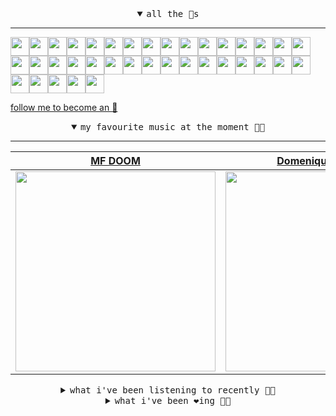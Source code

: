 <details open>

<summary align="center"><samp>all the 🥚s</samp></summary>
<hr />

<a href="https://github.com/weaverfish111"><img src="https://avatars.githubusercontent.com/u/78041472?s=90&u=9f18a50bb0dc425de6b40c1dbd85d603a6b7857f&v=4" width="30" height="30" /><a href="https://github.com/Kampotboy"><img src="https://avatars.githubusercontent.com/u/111836496?s=90&u=efa2538d18aff5c0db3561992d5493532eed45b5&v=4" width="30" height="30" /><a href="https://github.com/ozzfonnf95"><img src="https://avatars.githubusercontent.com/u/108581837?s=90&u=1066b974b8e6570876f8ee0c65389c64556184f4&v=4" width="30" height="30" /><a href="https://github.com/MosFazli"><img src="https://avatars.githubusercontent.com/u/69136464?s=90&u=218e0e49850be557c135d3dea7f352b950c458fc&v=4" width="30" height="30" /><a href="https://github.com/romanofficial"><img src="https://avatars.githubusercontent.com/u/47697490?s=90&u=e04ea0910507ab1b63fb84fdd11ec9fd82c90cd4&v=4" width="30" height="30" /><a href="https://github.com/cumsoft"><img src="https://avatars.githubusercontent.com/u/97250816?s=90&u=546b6a0df55e674136a39e38fecbb3e21cf53c63&v=4" width="30" height="30" /><a href="https://github.com/gkartalis"><img src="https://avatars.githubusercontent.com/u/21178754?s=90&u=52429c6fb9b08ffd99077d6289fbc8a76ae32260&v=4" width="30" height="30" /><a href="https://github.com/kenjinote"><img src="https://avatars.githubusercontent.com/u/2605401?s=90&u=eedb455e76cb25f023a3626808cd572b7df70ef7&v=4" width="30" height="30" /><a href="https://github.com/Sings168"><img src="https://avatars.githubusercontent.com/u/102612762?s=90&u=1a80803741f4f7c66a1207d24077068f9c262965&v=4" width="30" height="30" /><a href="https://github.com/vivekweb2013"><img src="https://avatars.githubusercontent.com/u/7036736?s=90&v=4" width="30" height="30" /><a href="https://github.com/AYIDouble"><img src="https://avatars.githubusercontent.com/u/18186995?s=90&u=df76a1e052eacb842cebde8f6c865c84a3e6d03b&v=4" width="30" height="30" /><a href="https://github.com/mlpao500"><img src="https://avatars.githubusercontent.com/u/95065745?s=90&v=4" width="30" height="30" /><a href="https://github.com/gabrielferrazduque"><img src="https://avatars.githubusercontent.com/u/83476335?s=90&u=4e408a9505f64e80da5f4a8f935c147c3e208309&v=4" width="30" height="30" /><a href="https://github.com/decobeto"><img src="https://avatars.githubusercontent.com/u/32197501?s=90&u=dbba898a88910e1169d8fad301755f16a1834a9b&v=4" width="30" height="30" /><a href="https://github.com/franciane-lark"><img src="https://avatars.githubusercontent.com/u/66569250?s=90&u=c8f2a252ea4f8ffe458ea5edd818c62e09635803&v=4" width="30" height="30" /><a href="https://github.com/kettanaito"><img src="https://avatars.githubusercontent.com/u/14984911?s=90&u=576319ea29cb7292100dd6e117eee6013fa0d05a&v=4" width="30" height="30" /><a href="https://github.com/0000marcell"><img src="https://avatars.githubusercontent.com/u/4584144?s=90&u=fbe23e42bf8509c207e2bc80e31cff8d808f4d6e&v=4" width="30" height="30" /><a href="https://github.com/luiznasciment0"><img src="https://avatars.githubusercontent.com/u/55008532?s=90&u=871e49a7a4a33e3f5933dee5ac83eaf3ece1ec45&v=4" width="30" height="30" /><a href="https://github.com/sibelius"><img src="https://avatars.githubusercontent.com/u/2005841?s=90&u=cab8024eb61323090e1551c73c784b408b2d66b1&v=4" width="30" height="30" /><a href="https://github.com/TSalazargr"><img src="https://avatars.githubusercontent.com/u/16808436?s=90&u=422b601dfbc600223725ecc9af1bec7b1dfee4f2&v=4" width="30" height="30" /><a href="https://github.com/bcomnes"><img src="https://avatars.githubusercontent.com/u/166301?s=90&v=4" width="30" height="30" /><a href="https://github.com/jlsjefferson"><img src="https://avatars.githubusercontent.com/u/53836950?s=90&u=619408c9778ffd2899673fdf3ba59f20b82bf470&v=4" width="30" height="30" /><a href="https://github.com/ilovedesert001"><img src="https://avatars.githubusercontent.com/u/15065396?s=90&u=c94e48f141daf951fb6eb0e4a62c0ba9ec1a5201&v=4" width="30" height="30" /><a href="https://github.com/mayconmesquita"><img src="https://avatars.githubusercontent.com/u/46308804?s=90&u=e06ac123e121b53d7eafc9199fb2a70422052fe0&v=4" width="30" height="30" /><a href="https://github.com/lucasvocos"><img src="https://avatars.githubusercontent.com/u/5739627?s=90&u=d8fcc855b2a2f046d450144a0231b0b59bae3610&v=4" width="30" height="30" /><a href="https://github.com/mikedemarais"><img src="https://avatars.githubusercontent.com/u/1325144?s=90&u=7b32dcd04811261405f2ed35d933b1484558758d&v=4" width="30" height="30" /><a href="https://github.com/davidjerleke"><img src="https://avatars.githubusercontent.com/u/11529148?s=90&u=94446866c576d620cbd33e62834c480091fedcf0&v=4" width="30" height="30" /><a href="https://github.com/jollykingd3d8"><img src="https://avatars.githubusercontent.com/u/51726854?s=90&v=4" width="30" height="30" /><a href="https://github.com/lostpebble"><img src="https://avatars.githubusercontent.com/u/1508863?s=90&u=4ada478500c2c9112fe8e3b0b8240a454403aebc&v=4" width="30" height="30" /><a href="https://github.com/karacas"><img src="https://avatars.githubusercontent.com/u/1050937?s=90&u=071508e38cfd5787e5bf00db188c73033908ad8c&v=4" width="30" height="30" /><a href="https://github.com/eheddema"><img src="https://avatars.githubusercontent.com/u/808567?s=90&u=225eb2910c3dcd13c6bc86dcaaa14780323110db&v=4" width="30" height="30" /><a href="https://github.com/kelmer44"><img src="https://avatars.githubusercontent.com/u/3629100?s=90&v=4" width="30" height="30" /><a href="https://github.com/macabu"><img src="https://avatars.githubusercontent.com/u/1299138?s=90&u=8e157be586103823b212c5c9ada88ab2a9867ccf&v=4" width="30" height="30" /><a href="https://github.com/pvinis"><img src="https://avatars.githubusercontent.com/u/100233?s=90&v=4" width="30" height="30" /><a href="https://github.com/medeeiros"><img src="https://avatars.githubusercontent.com/u/331136?s=90&u=e44d12c7f7e45d5f5b30ea9d963a70b435ba5355&v=4" width="30" height="30" /><a href="https://github.com/langri-sha"><img src="https://avatars.githubusercontent.com/u/77084?s=90&v=4" width="30" height="30" /><a href="https://github.com/80sinteractive"><img src="https://avatars.githubusercontent.com/u/22603136?s=90&u=7f78c96ea924a48b1bd364833036f706afa57619&v=4" width="30" height="30" />
  
<samp><a href="https://github.com/bitttttten">follow me to become an 🥚</a></samp>

</details>

<details open>

<summary align="center"><samp>my favourite music at the moment 🎵🎶</samp></summary>
<hr />

<!-- toc -->

| [MF DOOM](https://open.spotify.com/artist/2pAWfrd7WFF3XhVt9GooDL)                                                                                                | [Domenique Dumont](https://open.spotify.com/artist/6kNluNBHa4sh5BKIvyiDgf)                                                                                       | [Young Fathers](https://open.spotify.com/artist/5mZC7ndY6oGMxJentRwsuV)                                                                                          | [Hailu Mergia](https://open.spotify.com/artist/0rsN9DKQhTCvkgbByOOBIm)                                                                                           |
| ---------------------------------------------------------------------------------------------------------------------------------------------------------------- | ---------------------------------------------------------------------------------------------------------------------------------------------------------------- | ---------------------------------------------------------------------------------------------------------------------------------------------------------------- | ---------------------------------------------------------------------------------------------------------------------------------------------------------------- |
| [<img src="https://i.scdn.co/image/ab6761610000e5eb1ca139a174e216880498dc16" width="320" height="auto">](https://open.spotify.com/artist/2pAWfrd7WFF3XhVt9GooDL) | [<img src="https://i.scdn.co/image/ab6761610000e5eb9c724154960e76e3e3ab762e" width="320" height="auto">](https://open.spotify.com/artist/6kNluNBHa4sh5BKIvyiDgf) | [<img src="https://i.scdn.co/image/ab6761610000e5eb892f72d251291c15b2402f57" width="320" height="auto">](https://open.spotify.com/artist/5mZC7ndY6oGMxJentRwsuV) | [<img src="https://i.scdn.co/image/ab6761610000e5ebaa801ab673779a2f65db3060" width="320" height="auto">](https://open.spotify.com/artist/0rsN9DKQhTCvkgbByOOBIm) |

<!-- tocstop -->

</details>

<details>

<summary align="center"><samp>what i've been listening to recently 🎵🎶</samp></summary>
<hr />

<!-- toc -->

| [Wonder Boy<br />Arthur Russell](https://open.spotify.com/track/3XgAGl1X9q6Vjf6VMTJZvU)                                                                         | [Pangea<br />Kit Sebastian](https://open.spotify.com/track/7temtwzguIVsHoT3ewhnxh)                                                                              | [Cloudbusting<br />Kate Bush](https://open.spotify.com/track/5atQ2haKP5LT65WM0KUts3)                                                                            | [Fever<br />Aldous Harding](https://open.spotify.com/track/2wymwkZMbYWNzr1kY69Aze)                                                                              |
| --------------------------------------------------------------------------------------------------------------------------------------------------------------- | --------------------------------------------------------------------------------------------------------------------------------------------------------------- | --------------------------------------------------------------------------------------------------------------------------------------------------------------- | --------------------------------------------------------------------------------------------------------------------------------------------------------------- |
| [<img src="https://i.scdn.co/image/ab6761610000e5eb3cfb09a7764e1ad77e323c18" width="320" height="auto">](https://open.spotify.com/track/3XgAGl1X9q6Vjf6VMTJZvU) | [<img src="https://i.scdn.co/image/ab6761610000e5eb71ea925982eddfc380816588" width="320" height="auto">](https://open.spotify.com/track/7temtwzguIVsHoT3ewhnxh) | [<img src="https://i.scdn.co/image/ab6761610000e5eb187017724e58e78ee1f5a8e4" width="320" height="auto">](https://open.spotify.com/track/5atQ2haKP5LT65WM0KUts3) | [<img src="https://i.scdn.co/image/ab6761610000e5eb642f1b437166dec05ad41729" width="320" height="auto">](https://open.spotify.com/track/2wymwkZMbYWNzr1kY69Aze) |

<!-- tocstop -->

</details>

<details>

<summary align="center"><samp>what i've been ❤️ing 🎵🎶</samp></summary>
<hr />

<!-- toc -->

| [I Heard<br />Young Fathers](https://open.spotify.com/album/7ACFIbsrhepZRIbKnRzxjy)                                                                             | [Soon All Cities<br />The Ex](https://open.spotify.com/album/75hej4YlXkS2300y7nxZOu)                                                                            | [Geronimo<br />Young Fathers](https://open.spotify.com/album/618RtNZZo1Qmgm3CkDaqdn)                                                                            | [I Saw<br />Young Fathers](https://open.spotify.com/album/5dYFkoGHXg0xjjtXEqZkwV)                                                                               |
| --------------------------------------------------------------------------------------------------------------------------------------------------------------- | --------------------------------------------------------------------------------------------------------------------------------------------------------------- | --------------------------------------------------------------------------------------------------------------------------------------------------------------- | --------------------------------------------------------------------------------------------------------------------------------------------------------------- |
| [<img src="https://i.scdn.co/image/ab67616d0000b273505b95ce2a8dd28699527394" width="320" height="auto">](https://open.spotify.com/album/7ACFIbsrhepZRIbKnRzxjy) | [<img src="https://i.scdn.co/image/ab67616d0000b273797a5b136ff67b1df5ce95a2" width="320" height="auto">](https://open.spotify.com/album/75hej4YlXkS2300y7nxZOu) | [<img src="https://i.scdn.co/image/ab67616d0000b2733873c00f4d79d0ed9602dcec" width="320" height="auto">](https://open.spotify.com/album/618RtNZZo1Qmgm3CkDaqdn) | [<img src="https://i.scdn.co/image/ab67616d0000b273733994cb2e815f708dea1c35" width="320" height="auto">](https://open.spotify.com/album/5dYFkoGHXg0xjjtXEqZkwV) |

<!-- tocstop -->

</details>
